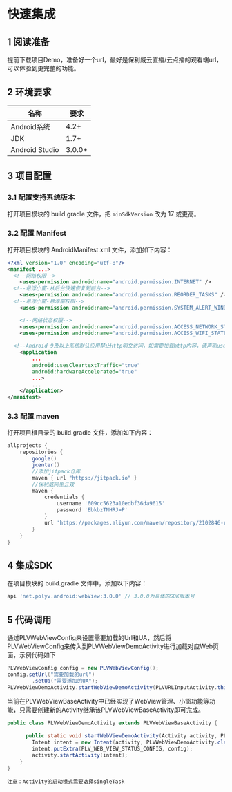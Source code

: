 # 快速集成

## 1 阅读准备

提前下载项目Demo，准备好一个url，最好是保利威云直播/云点播的观看端url，可以体验到更完整的功能。



## 2 环境要求

| 名称           | 要求   |
| -------------- | ------ |
| Android系统    | 4.2+   |
| JDK            | 1.7+   |
| Android Studio | 3.0.0+ |



## 3 项目配置

### 3.1 配置支持系统版本

打开项目模块的 build.gradle 文件，把 `minSdkVersion` 改为 17 或更高。



### 3.2 配置 Manifest

打开项目模块的 AndroidManifest.xml 文件，添加如下内容：

```xml
<?xml version="1.0" encoding="utf-8"?>
<manifest ...>
  <!--网络权限-->
    <uses-permission android:name="android.permission.INTERNET" />
  <!--悬浮小窗-从后台快速恢复到前台-->
    <uses-permission android:name="android.permission.REORDER_TASKS" />
  <!--悬浮小窗-悬浮窗权限-->
    <uses-permission android:name="android.permission.SYSTEM_ALERT_WINDOW" />

    <!--网络状态权限-->
    <uses-permission android:name="android.permission.ACCESS_NETWORK_STATE" />
    <uses-permission android:name="android.permission.ACCESS_WIFI_STATE" />
  
  <!--Android 9及以上系统默认应用禁止Http明文访问，如需要加载http内容，请声明usesCleartextTraffic=true -->
    <application
        ...
        android:usesCleartextTraffic="true"
        android:hardwareAccelerated="true"
        ...>
        ...
    </application>
</manifest>
```



### 3.3 配置 maven

打开项目根目录的 build.gradle  文件，添加如下内容：

```groovy
allprojects {
    repositories {
        google()
        jcenter()
        //添加jitpack仓库
        maven { url "https://jitpack.io" }
        //保利威阿里云效
        maven {
            credentials {
                username '609cc5623a10edbf36da9615'
                password 'EbkbzTNHRJ=P'
            }
            url 'https://packages.aliyun.com/maven/repository/2102846-release-8EVsoM/'
        }
    }
}
```



## 4 集成SDK

在项目模块的 build.gradle 文件中，添加以下内容：

```groovy
api 'net.polyv.android:webView:3.0.0' // 3.0.0为具体的SDK版本号
```



## 5 代码调用

通过PLVWebViewConfig来设置需要加载的Url和UA，然后将PLVWebViewConfig来传入到PLVWebViewDemoActivity进行加载对应Web页面，示例代码如下

```java
PLVWebViewConfig config = new PLVWebViewConfig();
config.setUrl("需要加载的url")
        .setUa("需要添加的UA");
PLVWebViewDemoActivity.startWebViewDemoActivity(PLVURLInputActivity.this, config);
```



当前在PLVWebViewBaseActivity中已经实现了WebView管理、小窗功能等功能，只需要创建新的Activity继承该PLVWebViewBaseActivity即可完成。

```java
public class PLVWebViewDemoActivity extends PLVWebViewBaseActivity {
    
	  public static void startWebViewDemoActivity(Activity activity, PLVWebViewConfig config) {
        Intent intent = new Intent(activity, PLVWebViewDemoActivity.class);
        intent.putExtra(PLV_WEB_VIEW_STATUS_CONFIG, config);
        activity.startActivity(intent);
    }
}
```

`注意：Activity的启动模式需要选择singleTask`


